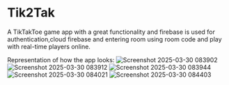# Tik2Tak
A TikTakToe game app with a great functionality and firebase is used for authentication,cloud firebase and entering room using room code and play with real-time players online.

Representation of how the app looks:
![Screenshot 2025-03-30 083902](https://github.com/user-attachments/assets/4872c974-28b3-4a38-9dc4-ca82bc2015a4)
![Screenshot 2025-03-30 083912](https://github.com/user-attachments/assets/1dae6ff8-bb0f-4ec7-b8cc-7c39075c28cb)
![Screenshot 2025-03-30 083944](https://github.com/user-attachments/assets/7a8be215-ff1a-4f99-9298-4013fbe31130)
![Screenshot 2025-03-30 084021](https://github.com/user-attachments/assets/642af825-5823-4854-80f0-1b00cc95a740)
![Screenshot 2025-03-30 084403](https://github.com/user-attachments/assets/2a5b86d4-c37d-48bb-b3c2-fcfc16fb8f13)
